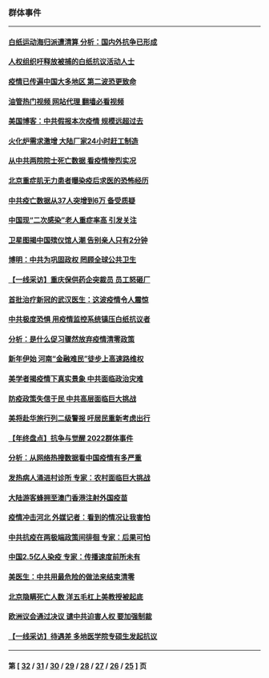 ### 群体事件
---
#### [白纸运动海归派遭清算 分析：国内外抗争已形成](../../pages/ncid279/n13919416.md?02011645) 
#### [人权组织吁释放被捕的白纸抗议活动人士](../../pages/ncid279/n13917517.md?02011645) 
#### [疫情已传遍中国大多地区 第二波恐更致命](../../pages/ncid279/n13914332.md?02011645) 
#### [油管热门视频 网站代理 翻墙必看视频](http://138.2.39.72:81/youtube.html?epic-marker?02011645)
#### [美国博客：中共假报本次疫情 规模远超过去](../../pages/ncid279/n13912604.md?02011645) 
#### [火化炉需求激增 大陆厂家24小时赶工制造](../../pages/ncid279/n13912205.md?02011645) 
#### [从中共两院院士死亡数据 看疫情惨烈实况](../../pages/ncid279/n13910619.md?02011645) 
#### [北京重症肌无力患者曝染疫后求医的恐怖经历](../../pages/ncid279/n13909480.md?02011645) 
#### [中共疫亡数据从37人突增到6万 备受质疑](../../pages/ncid279/n13907051.md?02011645) 
#### [中国现“二次感染”老人重症率高 引发关注](../../pages/ncid279/n13906493.md?02011645) 
#### [卫星图揭中国殡仪馆人潮 告别亲人只有2分钟](../../pages/ncid279/n13904053.md?02011645) 
#### [博明：中共为巩固政权 罔顾全球公共卫生](../../pages/ncid279/n13901752.md?02011645) 
#### [【一线采访】重庆保供药企突裁员 员工怒砸厂](../../pages/ncid279/n13901673.md?02011645) 
#### [首批治疗新冠的武汉医生：这波疫情令人震惊](../../pages/ncid279/n13900313.md?02011645) 
#### [中共极度恐惧 用疫情监控系统镇压白纸抗议者](../../pages/ncid279/n13900225.md?02011645) 
#### [分析：是什么促习骤然放弃疫情清零政策](../../pages/ncid279/n13899652.md?02011645) 
#### [新年伊始 河南“金融难民”徒步上高速路维权](../../pages/ncid279/n13897842.md?02011645) 
#### [美学者揭疫情下真实景象 中共面临政治灾难](../../pages/ncid279/n13896569.md?02011645) 
#### [防疫政策失信于民 中共高层面临巨大挑战](../../pages/ncid279/n13894627.md?02011645) 
#### [美将赴华旅行列二级警报 吁居民重新考虑出行](../../pages/ncid279/n13894518.md?02011645) 
#### [【年终盘点】抗争与觉醒 2022群体事件](../../pages/ncid279/n13888314.md?02011645) 
#### [分析：从网络热搜数据看中国疫情有多严重](../../pages/ncid279/n13893186.md?02011645) 
#### [发热病人涌进村诊所 专家：农村面临巨大挑战](../../pages/ncid279/n13892271.md?02011645) 
#### [大陆游客蜂拥至澳门香港注射外国疫苗](../../pages/ncid279/n13892276.md?02011645) 
#### [疫情冲击河北 外媒记者：看到的情况让我害怕](../../pages/ncid279/n13891260.md?02011645) 
#### [中共抗疫在两极端政策间徘徊 专家：后果可怕](../../pages/ncid279/n13891235.md?02011645) 
#### [中国2.5亿人染疫 专家：传播速度前所未有](../../pages/ncid279/n13890708.md?02011645) 
#### [美医生：中共用最危险的做法来结束清零](../../pages/ncid279/n13889983.md?02011645) 
#### [北京隐瞒死亡人数 洋五毛杠上美教授被起底](../../pages/ncid279/n13886904.md?02011645) 
#### [欧洲议会通过决议 谴中共迫害人权 要加强制裁](../../pages/ncid279/n13885670.md?02011645) 
#### [【一线采访】待遇差 多地医学院专硕生发起抗议](../../pages/ncid279/n13883914.md?02011645) 

---
#### 第 [ [32](./32.md?02011645) / [31](./31.md?02011645) / [30](./30.md?02011645) / [29](./29.md?02011645) / [28](./28.md?02011645) / [27](./27.md?02011645) / [26](./26.md?02011645) / [25](./25.md?02011645) ] 页
